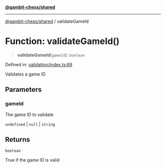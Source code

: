 [**@gambit-chess/shared**](../README.md)

***

[@gambit-chess/shared](../globals.md) / validateGameId

# Function: validateGameId()

> **validateGameId**(`gameId`): `boolean`

Defined in: [validation/index.ts:69](https://github.com/cango91/gambit-chess/blob/b8ea13e4976c99c29d095eae7bc504b86f9add51/shared/src/validation/index.ts#L69)

Validates a game ID

## Parameters

### gameId

The game ID to validate

`undefined` | `null` | `string`

## Returns

`boolean`

True if the game ID is valid
